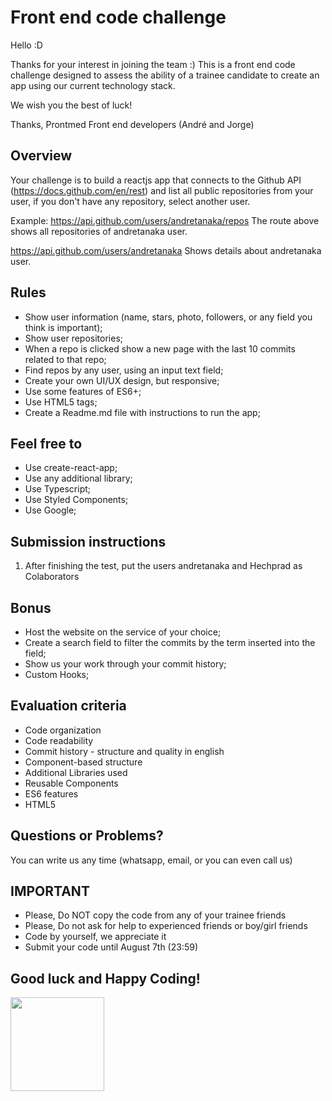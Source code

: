 # Front end code challenge

Hello :D

Thanks for your interest in joining the team :)
This is a front end code challenge designed to assess the ability of a trainee candidate to create an app using our current technology stack.

We wish you the best of luck!

Thanks,
Prontmed Front end developers (André and Jorge)

## Overview 

Your challenge is to build a reactjs app that connects to the Github API (https://docs.github.com/en/rest) and list all public repositories from your user, if you don't have any repository, select another user.

Example: https://api.github.com/users/andretanaka/repos
The route above shows all repositories of andretanaka user.

https://api.github.com/users/andretanaka
Shows details about andretanaka user.

## Rules

- Show user information (name, stars, photo, followers, or any field you think is important);
- Show user repositories;
- When a repo is clicked show a new page with the last 10 commits related to that repo;
- Find repos by any user, using an input text field;
- Create your own UI/UX design, but responsive;
- Use some features of ES6+;
- Use HTML5 tags;
- Create a Readme.md file with instructions to run the app;

## Feel free to

- Use create-react-app;
- Use any additional library;
- Use Typescript;
- Use Styled Components;
- Use Google;

## Submission instructions

1. After finishing the test, put the users andretanaka and Hechprad as Colaborators

## Bonus

- Host the website on the service of your choice;
- Create a search field to filter the commits by the term inserted into the field;
- Show us your work through your commit history;
- Custom Hooks;

## Evaluation criteria

- Code organization
- Code readability
- Commit history - structure and quality in english
- Component-based structure
- Additional Libraries used
- Reusable Components
- ES6 features
- HTML5

## Questions or Problems?

You can write us any time (whatsapp, email, or you can even call us)

## IMPORTANT

- Please, Do NOT copy the code from any of your trainee friends
- Please, Do not ask for help to experienced friends or boy/girl friends
- Code by yourself, we appreciate it
- Submit your code until August 7th (23:59)

## Good luck and Happy Coding!

<img src="https://user-images.githubusercontent.com/5693916/30273942-84252588-96fb-11e7-9420-5516b92cb1f7.gif" data-canonical-src="https://user-images.githubusercontent.com/5693916/30273942-84252588-96fb-11e7-9420-5516b92cb1f7.gif" width="150" height="150" />
